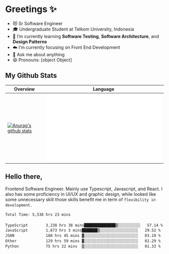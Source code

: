 # Greetings ✨
- 😻 Sr Software Engineer
- 🎓 Undergraduate Student at Telkom University, Indonesia
- 🌱 I’m currently learning **Software Testing**, **Software Architecture**, and **Design Patterns**
- ☁️ I’m currently focusing on Front End Development
- 💬 Ask me about anything
- 😄 Pronouns: [object Object]

## My Github Stats

| Overview | Language |
| --- | --- |
|[![Anurag's github stats](https://github-readme-stats.vercel.app/api?username=abui-am&count_private=true)](https://github.com/anuraghazra/github-readme-stats)|![Language](https://raw.githubusercontent.com/abui-am/stats/c6455f656dfce7acd3951e5ec5b25d72af0b2ee3/generated/languages.svg)|

## Hello there, 
Frontend Software Engineer. 
Mainly use Typescript, Javascript, and React. I also has some proficiency in UI/UX and graphic design, while looked like some unnecessary skill those skills benefit me in term of `flexibility in development.`


<!--START_SECTION:waka-->

```txt
Total Time: 5,538 hrs 23 mins

TypeScript        3,238 hrs 38 mins██████████████▒░░░░░░░░░░   57.14 %
JavaScript        1,673 hrs 3 mins███████▒░░░░░░░░░░░░░░░░░   29.52 %
JSON              180 hrs 45 mins ▓░░░░░░░░░░░░░░░░░░░░░░░░   03.19 %
Other             129 hrs 59 mins ▓░░░░░░░░░░░░░░░░░░░░░░░░   02.29 %
Python            75 hrs 22 mins  ▒░░░░░░░░░░░░░░░░░░░░░░░░   01.33 %
```

<!--END_SECTION:waka-->

